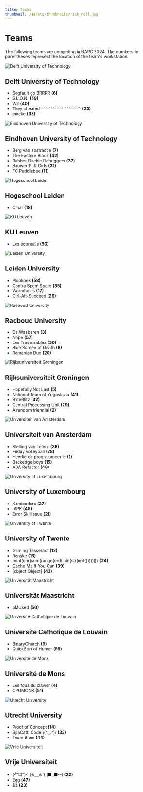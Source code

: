 ```yaml
---
title: Teams
thumbnail: /assets/thumbnails/rick_roll.jpg
---
```


# Teams

The following teams are competing in BAPC 2024. The numbers in parentheses represent the location of the team's workstation.

<div class="flex flex-row gap-2 justify-start items-center">
    <div class="w-1/3 h-full">
        <img src="assets/schools/TUD.png" alt="Delft University of Technology" class="object-contain h-32 w-32">
    </div>
    <div class="flex flex-col">
        <h2 class="text-lg font-semibold">Delft University of Technology</h2>
        <ul class="list-disc list-inside">
            <li>Segfault go BRRRR <b class='ml-2'>(6)</b></li><li>S.L.O.N. <b class='ml-2'>(49)</b></li><li>W2 <b class='ml-2'>(40)</b></li><li>They cheated ^^^^^^^^^^^^^^^^^^^^ <b class='ml-2'>(25)</b></li><li>cmake <b class='ml-2'>(38)</b></li>
        </ul>
    </div>
</div>
<div class="flex flex-row gap-2 justify-start items-center">
    <div class="w-1/3 h-full">
        <img src="assets/schools/TUe.png" alt="Eindhoven University of Technology" class="object-contain h-32 w-32">
    </div>
    <div class="flex flex-col">
        <h2 class="text-lg font-semibold">Eindhoven University of Technology</h2>
        <ul class="list-disc list-inside">
            <li>Berg van abstractie <b class='ml-2'>(7)</b></li><li>The Eastern Block <b class='ml-2'>(42)</b></li><li>Rubber Duckie Debuggers <b class='ml-2'>(37)</b></li><li>Baower Puff Girls <b class='ml-2'>(31)</b></li><li>FC Puddlebee <b class='ml-2'>(11)</b></li>
        </ul>
    </div>
</div>
<div class="flex flex-row gap-2 justify-start items-center">
    <div class="w-1/3 h-full">
        <img src="assets/schools/HL.png" alt="Hogeschool Leiden" class="object-contain h-32 w-32">
    </div>
    <div class="flex flex-col">
        <h2 class="text-lg font-semibold">Hogeschool Leiden</h2>
        <ul class="list-disc list-inside">
            <li>Cmar <b class='ml-2'>(18)</b></li>
        </ul>
    </div>
</div>
<div class="flex flex-row gap-2 justify-start items-center">
    <div class="w-1/3 h-full">
        <img src="assets/schools/KUL.png" alt="KU Leuven" class="object-contain h-32 w-32">
    </div>
    <div class="flex flex-col">
        <h2 class="text-lg font-semibold">KU Leuven</h2>
        <ul class="list-disc list-inside">
            <li>Les écureuils <b class='ml-2'>(56)</b></li>
        </ul>
    </div>
</div>
<div class="flex flex-row gap-2 justify-start items-center">
    <div class="w-1/3 h-full">
        <img src="assets/schools/LU.png" alt="Leiden University" class="object-contain h-32 w-32">
    </div>
    <div class="flex flex-col">
        <h2 class="text-lg font-semibold">Leiden University</h2>
        <ul class="list-disc list-inside">
            <li>Plopkoek <b class='ml-2'>(58)</b></li><li>Contra Spem Spero <b class='ml-2'>(35)</b></li><li>Wormholes <b class='ml-2'>(17)</b></li><li>Ctrl-Alt-Succeed <b class='ml-2'>(26)</b></li>
        </ul>
    </div>
</div>
<div class="flex flex-row gap-2 justify-start items-center">
    <div class="w-1/3 h-full">
        <img src="assets/schools/RU.png" alt="Radboud University" class="object-contain h-32 w-32">
    </div>
    <div class="flex flex-col">
        <h2 class="text-lg font-semibold">Radboud University</h2>
        <ul class="list-disc list-inside">
            <li>De Wasberen <b class='ml-2'>(3)</b></li><li>Nope <b class='ml-2'>(57)</b></li><li>Les Traversables <b class='ml-2'>(30)</b></li><li>Blue Screen of Death <b class='ml-2'>(8)</b></li><li>Romanian Duo <b class='ml-2'>(20)</b></li>
        </ul>
    </div>
</div>
<div class="flex flex-row gap-2 justify-start items-center">
    <div class="w-1/3 h-full">
        <img src="assets/schools/RUG.png" alt="Rijksuniversiteit Groningen" class="object-contain h-32 w-32">
    </div>
    <div class="flex flex-col">
        <h2 class="text-lg font-semibold">Rijksuniversiteit Groningen</h2>
        <ul class="list-disc list-inside">
            <li>Hopefully Not Last <b class='ml-2'>(5)</b></li><li>National Team of Yugoslavia <b class='ml-2'>(41)</b></li><li>ByteBlitz <b class='ml-2'>(32)</b></li><li>Central Processing Unit <b class='ml-2'>(29)</b></li><li>A random triennial <b class='ml-2'>(2)</b></li>
        </ul>
    </div>
</div>
<div class="flex flex-row gap-2 justify-start items-center">
    <div class="w-1/3 h-full">
        <img src="assets/schools/UvA.png" alt="Universiteit van Amsterdam" class="object-contain h-32 w-32">
    </div>
    <div class="flex flex-col">
        <h2 class="text-lg font-semibold">Universiteit van Amsterdam</h2>
        <ul class="list-disc list-inside">
            <li>Stelling van Teleur <b class='ml-2'>(36)</b></li><li>Friday volleyball <b class='ml-2'>(28)</b></li><li>Heerlie de programmeerlie <b class='ml-2'>(1)</b></li><li>Backedge boys <b class='ml-2'>(15)</b></li><li>ADA Refactor <b class='ml-2'>(48)</b></li>
        </ul>
    </div>
</div>
<div class="flex flex-row gap-2 justify-start items-center">
    <div class="w-1/3 h-full">
        <img src="assets/schools/UL.png" alt="University of Luxembourg" class="object-contain h-32 w-32">
    </div>
    <div class="flex flex-col">
        <h2 class="text-lg font-semibold">University of Luxembourg</h2>
        <ul class="list-disc list-inside">
            <li>Kamicoders <b class='ml-2'>(27)</b></li><li>.APK <b class='ml-2'>(45)</b></li><li>Error SkillIssue <b class='ml-2'>(21)</b></li>
        </ul>
    </div>
</div>
<div class="flex flex-row gap-2 justify-start items-center">
    <div class="w-1/3 h-full">
        <img src="assets/schools/UT.png" alt="University of Twente" class="object-contain h-32 w-32">
    </div>
    <div class="flex flex-col">
        <h2 class="text-lg font-semibold">University of Twente</h2>
        <ul class="list-disc list-inside">
            <li>Gaming Tesseract <b class='ml-2'>(12)</b></li><li>Renske <b class='ml-2'>(13)</b></li><li>print(chr(sum(range(ord(min(str(not()))))))) <b class='ml-2'>(24)</b></li><li>Cache Me If You Can <b class='ml-2'>(39)</b></li><li>[object Object] <b class='ml-2'>(43)</b></li>
        </ul>
    </div>
</div>
<div class="flex flex-row gap-2 justify-start items-center">
    <div class="w-1/3 h-full">
        <img src="assets/schools/UM.png" alt="Universität Maastricht" class="object-contain h-32 w-32">
    </div>
    <div class="flex flex-col">
        <h2 class="text-lg font-semibold">Universität Maastricht</h2>
        <ul class="list-disc list-inside">
            <li>aMUsed <b class='ml-2'>(50)</b></li>
        </ul>
    </div>
</div>
<div class="flex flex-row gap-2 justify-start items-center">
    <div class="w-1/3 h-full">
        <img src="assets/schools/UCL.png" alt="Université Catholique de Louvain" class="object-contain h-32 w-32">
    </div>
    <div class="flex flex-col">
        <h2 class="text-lg font-semibold">Université Catholique de Louvain</h2>
        <ul class="list-disc list-inside">
            <li>BinaryChurch <b class='ml-2'>(9)</b></li><li>QuickSort of Humor <b class='ml-2'>(55)</b></li>
        </ul>
    </div>
</div>
<div class="flex flex-row gap-2 justify-start items-center">
    <div class="w-1/3 h-full">
        <img src="assets/schools/UMONS.png" alt="Université de Mons" class="object-contain h-32 w-32">
    </div>
    <div class="flex flex-col">
        <h2 class="text-lg font-semibold">Université de Mons</h2>
        <ul class="list-disc list-inside">
            <li>Les fous du clavier <b class='ml-2'>(4)</b></li><li>CPUMONS <b class='ml-2'>(51)</b></li>
        </ul>
    </div>
</div>
<div class="flex flex-row gap-2 justify-start items-center">
    <div class="w-1/3 h-full">
        <img src="assets/schools/UU.png" alt="Utrecht University" class="object-contain h-32 w-32">
    </div>
    <div class="flex flex-col">
        <h2 class="text-lg font-semibold">Utrecht University</h2>
        <ul class="list-disc list-inside">
            <li>Proof of Concept <b class='ml-2'>(14)</b></li><li>SpaCatti Code \(^._.^)/ <b class='ml-2'>(33)</b></li><li>Team Biem <b class='ml-2'>(44)</b></li>
        </ul>
    </div>
</div>
<div class="flex flex-row gap-2 justify-start items-center">
    <div class="w-1/3 h-full">
        <img src="assets/schools/VU.png" alt="Vrije Universiteit" class="object-contain h-32 w-32">
    </div>
    <div class="flex flex-col">
        <h2 class="text-lg font-semibold">Vrije Universiteit</h2>
        <ul class="list-disc list-inside">
            <li>(╯°□°)╯ (⊙＿⊙')  (■_■--) <b class='ml-2'>(22)</b></li><li>Egg <b class='ml-2'>(47)</b></li><li>&& <b class='ml-2'>(23)</b></li>
        </ul>
    </div>
</div>
